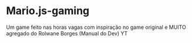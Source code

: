 # Mario.js-gaming
Um game feito nas horas vagas com inspiração no game original e MUITO agregado do Rolwane Borges (Manual do Dev) YT
